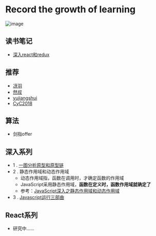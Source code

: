
# Record the growth of learning
![image](https://ss3.bdstatic.com/70cFv8Sh_Q1YnxGkpoWK1HF6hhy/it/u=2773974549,1052009232&fm=26&gp=0.jpg)

## 读书笔记
- [深入react和redux](https://github.com/moonlightop/Blog/tree/master/studyNotes/%E6%B7%B1%E5%85%A5%E6%B5%85%E5%87%BAreact%E5%92%8Credux)

## 推荐  
* [冴羽](https://github.com/mqyqingfeng/Blog)
* [然叔](https://github.com/su37josephxia/wheel-awesome)
* [yujiangshui](https://github.com/yujiangshui/A-Programmers-Guide-to-English)
* [CyC2018](https://github.com/CyC2018/CS-Notes)
## 算法
* 剑指offer
## 深入系列
- 1 . [一图分析原型和原型链](https://github.com/moonlightop/Blog/blob/master/diveIntoJS/%E4%BB%8E%E5%8E%9F%E5%9E%8B%E5%88%B0%E5%8E%9F%E5%9E%8B%E9%93%BE.md)
- 2 . 静态作用域和动态作用域
   - 动态作用域指，函数在调用时，才确定函数的作用域
   - JavaScript采用静态作用域，**函数在定义时，函数作用域就确定了** 
   - 参考：[JavaScript深入之静态作用域和动态作用域](https://github.com/mqyqingfeng/Blog/issues/2)
- 3 . [Javascript运行三部曲](https://github.com/moonlightop/Blog/blob/master/diveIntoJS/JS%E8%BF%90%E8%A1%8C%E4%B8%89%E9%83%A8%E6%9B%B2.md)
## React系列
* 研究中......
